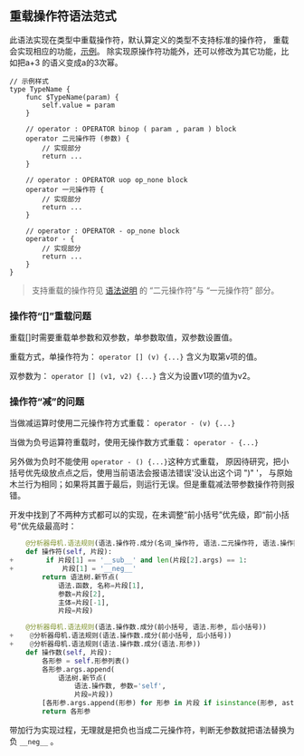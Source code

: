 ## 重载操作符语法范式

此语法实现在类型中重载操作符，默认算定义的类型不支持标准的操作符，
重载会实现相应的功能，[示例](../../测试/类型/操作符/定义操作符.ul)。
除实现原操作符功能外，还可以修改为其它功能，比如把a+3 的语义变成a的3次幂。
```
// 示例样式
type TypeName {
    func $TypeName(param) {
        self.value = param
    }
    
    // operator : OPERATOR binop ( param , param ) block
    operator 二元操作符 (参数) {
        // 实现部分
        return ...
    }
    
    // operator : OPERATOR uop op_none block
    operator 一元操作符 {
        // 实现部分
        return ...
    }
    
    // operator : OPERATOR - op_none block
    operator - {
        // 实现部分
        return ...
    }
}
```

> 支持重载的操作符见 [语法说明](../语法说明.md) 的 “二元操作符”与 “一元操作符” 部分。

### 操作符“[]”重载问题
重载[]时需要重载单参数和双参数，单参数取值，双参数设置值。

重载方式，单操作符为：
`operator [] (v) {...}`
含义为取第v项的值。

双参数为： 
`operator [] (v1, v2) {...}`
含义为设置v1项的值为v2。

### 操作符“减”的问题
当做减运算时使用二元操作符方式重载：
`operator - (v) {...}`

当做为负号运算符重载时，使用无操作数方式重载：
`operator - {...}`

另外做为负时不能使用 `operator - () {...}`这种方式重载，
原因待研究，把小括号优先级放点点之后，使用当前语法会报语法错误'没认出这个词 ")" '，
与原始木兰行为相同；如果将其置于最后，则运行无误。但是重载减法带参数操作符则报错。

开发中找到了不两种方式都可以的实现，在未调整“前小括号”优先级，即“前小括号”优先级最高时：
```python
    @分析器母机.语法规则(语法.操作符.成分(名词_操作符, 语法.二元操作符, 语法.操作数, 语法.块))
    def 操作符(self, 片段):
+        if 片段[1] == '__sub__' and len(片段[2].args) == 1:
+            片段[1] = '__neg__'
        return 语法树.新节点(
            语法.函数, 名称=片段[1],
            参数=片段[2],
            主体=片段[-1],
            片段=片段)

    @分析器母机.语法规则(语法.操作数.成分(前小括号, 语法.形参, 后小括号))
+    @分析器母机.语法规则(语法.操作数.成分(前小括号, 后小括号))
+    @分析器母机.语法规则(语法.操作数.成分(语法.形参))
    def 操作数(self, 片段):
        各形参 = self.形参列表()
        各形参.args.append(
            语法树.新节点(
                语法.操作数, 参数='self',
                片段=片段))
        [各形参.args.append(形参) for 形参 in 片段 if isinstance(形参, ast.arg)]
        return 各形参
```
带加行为实现过程，无理就是把负也当成二元操作符，判断无参数就把语法替换为负 `__neg__` 。
